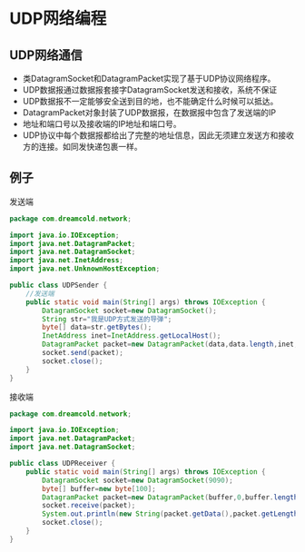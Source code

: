 # UDP网络编程

## UDP网络通信

- 类DatagramSocket和DatagramPacket实现了基于UDP协议网络程序。
- UDP数据报通过数据报套接字DatagramSocket发送和接收，系统不保证
- UDP数据报不一定能够安全送到目的地，也不能确定什么时候可以抵达。
- DatagramPacket对象封装了UDP数据报，在数据报中包含了发送端的IP
- 地址和端口号以及接收端的IP地址和端口号。
- UDP协议中每个数据报都给出了完整的地址信息，因此无须建立发送方和接收方的连接。如同发快递包裹一样。



## 例子

发送端

```java
package com.dreamcold.network;

import java.io.IOException;
import java.net.DatagramPacket;
import java.net.DatagramSocket;
import java.net.InetAddress;
import java.net.UnknownHostException;

public class UDPSender {
    //发送端
    public static void main(String[] args) throws IOException {
        DatagramSocket socket=new DatagramSocket();
        String str="我是UDP方式发送的导弹";
        byte[] data=str.getBytes();
        InetAddress inet=InetAddress.getLocalHost();
        DatagramPacket packet=new DatagramPacket(data,data.length,inet,9090);
        socket.send(packet);
        socket.close();
    }
}
```

接收端

```java
package com.dreamcold.network;

import java.io.IOException;
import java.net.DatagramPacket;
import java.net.DatagramSocket;

public class UDPReceiver {
    public static void main(String[] args) throws IOException {
        DatagramSocket socket=new DatagramSocket(9090);
        byte[] buffer=new byte[100];
        DatagramPacket packet=new DatagramPacket(buffer,0,buffer.length);
        socket.receive(packet);
        System.out.println(new String(packet.getData(),packet.getLength()));
        socket.close();
    }
}
```

